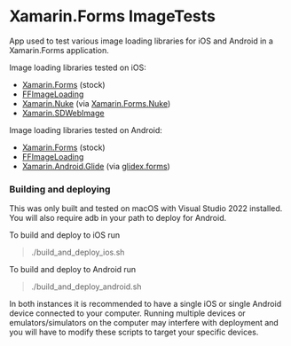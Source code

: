 # Xamarin.Forms ImageTests
App used to test various image loading libraries for iOS and Android in a Xamarin.Forms application.

Image loading libraries tested on iOS:
- [Xamarin.Forms](https://github.com/xamarin/Xamarin.Forms) (stock)
- [FFImageLoading](https://github.com/luberda-molinet/FFImageLoading)
- [Xamarin.Nuke](https://github.com/roubachof/NukeProxy) (via [Xamarin.Forms.Nuke](https://github.com/roubachof/Xamarin.Forms.Nuke))
- [Xamarin.SDWebImage](https://www.nuget.org/packages/Xamarin.SDWebImage/)

Image loading libraries tested on Android:
- [Xamarin.Forms](https://github.com/xamarin/Xamarin.Forms) (stock)
- [FFImageLoading](https://github.com/luberda-molinet/FFImageLoading)
- [Xamarin.Android.Glide](https://www.nuget.org/packages/Xamarin.Android.Glide/) (via [glidex.forms](https://github.com/jonathanpeppers/glidex))

### Building and deploying
This was only built and tested on macOS with Visual Studio 2022 installed. You will also require adb in your path to deploy for Android.

To build and deploy to iOS run
> ./build_and_deploy_ios.sh

To build and deploy to Android run
> ./build_and_deploy_android.sh

In both instances it is recommended to have a single iOS or single Android device connected to your computer. Running multiple devices or emulators/simulators on the computer may interfere with deployment and you will have to modify these scripts to target your specific devices.
